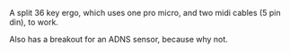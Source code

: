 A split 36 key ergo, which uses one pro micro, and two midi cables (5 pin din), to work.

Also has a breakout for an ADNS sensor, because why not.
